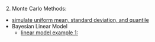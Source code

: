 2. Monte Carlo Methods:
  - [simulate uniform mean, standard deviation, and quantile](https://github.com/brbisheng/Econ-Stat-Methods/tree/master/monte_carlo/SimonJackman)
  - Bayesian Linear Model
    - [linear model example 1:](https://github.com/brbisheng/Econ-Stat-Methods/blob/master/monte_carlo/LINEAR.MD)
